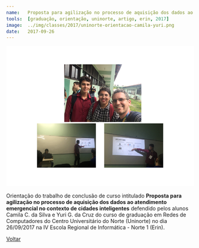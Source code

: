 ```yaml
---
name:  	Proposta para agilização no processo de aquisição dos dados ao atendimento emergencial no contexto de cidades inteligentes
tools: 	[graduação, orientação, uninorte, artigo, erin, 2017]
image: 	../img/classes/2017/uninorte-orientacao-camila-yuri.png
date: 	2017-09-26
---
```


![](../img/classes/2017/uninorte-orientacao-camila-yuri.png)

Orientação do trabalho de conclusão de curso intitulado **Proposta para agilização no processo de aquisição dos dados ao atendimento emergencial no contexto de cidades inteligentes** defendido pelos alunos Camila C. da Silva
e Yuri G. da Cruz do curso de graduação em Redes de Computadores do Centro Universitário do Norte (Uninorte) no dia 26/09/2017 na IV Escola Regional de Informática - Norte 1 (Erin).

<p class="text-center">
	<a class="btn btn-outline-primary mt-1" href="{{ site.baseurl }}/classes/">Voltar</a>
</p>
